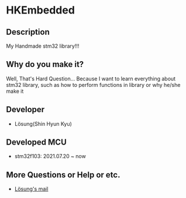 # HKEmbedded

## Description
My Handmade stm32 library!!!

## Why do you make it?
Well, That's Hard Question... Because I want to learn everything about stm32 library, such as how to perform functions in library or why he/she make it

## Developer
- Lösung(Shin Hyun Kyu)

## Developed MCU
- stm32f103: 2021.07.20 ~ now

## More Questions or Help or etc.
- [Lösung's mail](mailto:shk052353@gmail.com)